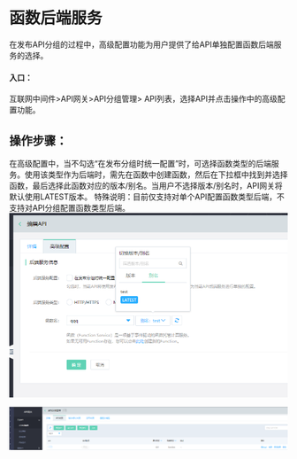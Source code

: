 # 函数后端服务

在发布API分组的过程中，高级配置功能为用户提供了给API单独配置函数后端服务的选择。

#### 入口：
互联网中间件>API网关>API分组管理> API列表，选择API并点击操作中的高级配置功能。


##  操作步骤：
在高级配置中，当不勾选“在发布分组时统一配置”时，可选择函数类型的后端服务。使用该类型作为后端时，需先在函数中创建函数，然后在下拉框中找到并选择函数，最后选择此函数对应的版本/别名。当用户不选择版本/别名时，API网关将默认使用LATEST版本。
特殊说明：目前仅支持对单个API配置函数类型后端，不支持对API分组配置函数类型后端。
 ![API列表](../../../../../image/Internet-Middleware/API-Gateway/back-end-Function1.png)
 
 ![API列表](../../../../../image/Internet-Middleware/API-Gateway/back-end-Function2.png)


